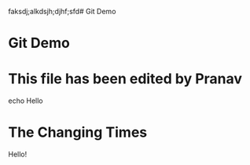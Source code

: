 faksdj;alkdsjh;djhf;sfd# Git Demo
# Git Demo
# This file has been edited by Pranav
echo Hello
# The Changing Times 
Hello!
